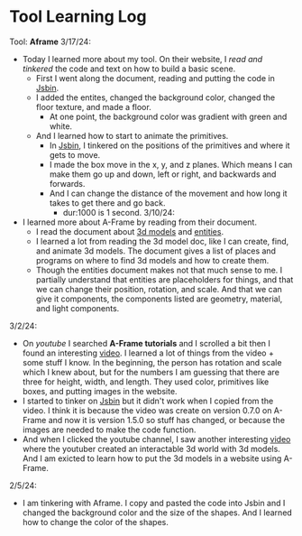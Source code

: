 # Tool Learning Log
Tool: **Aframe**
3/17/24:
* Today I learned more about my tool. On their website, I *read and tinkered* the code and text on how to build a basic scene.
    *  First I went along the document, reading and putting the code in [Jsbin](https://jsbin.com/becobeqico/edit?html,output).
    * I added the entites, changed the background color, changed the floor texture, and made a floor.
        * At one point, the background color was gradient with green and white.
    * And I learned how to start to animate the primitives.
        * In [Jsbin](https://aframe.io/docs/1.5.0/guides/building-a-basic-scene.html), I tinkered on the positions of the primitives and where it gets to move.
        * I made the box move in the x, y, and z planes. Which means I can make them go up and down, left or right, and backwards and forwards.
        * And I can change the distance of the movement and how long it takes to get there and go back.
            * dur:1000 is 1 second.
3/10/24:
* I learned more about A-Frame by reading from their document.
    * I read the document about [3d models](https://aframe.io/docs/1.5.0/introduction/models.html) and [entities](https://aframe.io/docs/1.5.0/core/entity.html#example).
    * I learned a lot from reading the 3d model doc, like I can create, find, and animate 3d models. The document gives a list of places and programs on where to find 3d models and how to create them.
    * Though the entities document makes not that much sense to me. I partially understand that entities are placeholders for things, and that we can change their position, rotation, and scale. And that we can give it components, the components listed are geometry, material, and light components.

3/2/24:
* On *youtube* I searched **A-Frame tutorials** and I scrolled a bit then I found an interesting [video](https://www.youtube.com/watch?v=p3mNNZ356Ko). I learned a lot of things from the video + some stuff I know. In the beginning, the person has rotation and scale which I knew about, but for the numbers I am guessing that there are three for height, width, and length. They used color, primitives like boxes, and putting images in the website.
* I started to tinker on [Jsbin](https://jsbin.com/diyunidaco/edit?html,output) but it didn't work when I copied from the video. I think it is because the video was create on version 0.7.0 on A-Frame and now it is version 1.5.0 so stuff has changed, or because the images are needed to make the code function.
* And when I clicked the youtube channel, I saw another interesting [video](https://www.youtube.com/watch?v=cS8uGfd_oG8) where the youtuber created an interactable 3d world with 3d models. And I am exicted to learn how to put the 3d models in a website using A-Frame.

2/5/24:
* I am tinkering with Aframe. I copy and pasted the code into Jsbin and I changed the background color and the size of the shapes. And I learned how to change the color of the shapes.
